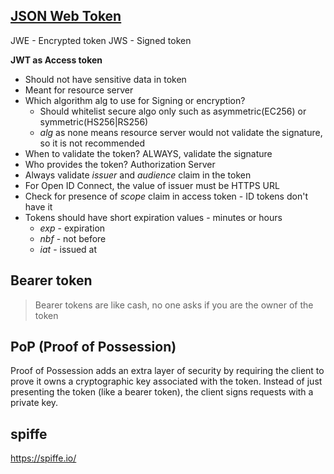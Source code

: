 ## [JSON Web Token](https://www.rfc-editor.org/rfc/rfc7523.html)

JWE - Encrypted token
JWS - Signed token


**JWT as Access token**
- Should not have sensitive data in token
- Meant for resource server
- Which algorithm alg to use for Signing or encryption?
  - Should whitelist secure algo only such as asymmetric(EC256) or symmetric(HS256|RS256)
  - *alg* as none means resource server would not validate the signature, so it is not recommended
- When to validate the token? ALWAYS, validate the signature
- Who provides the token? Authorization Server
- Always validate *issuer* and *audience* claim in the token
- For Open ID Connect, the value of issuer must be HTTPS URL
- Check for presence of *scope* claim in access token - ID tokens don't have it
- Tokens should have short expiration values - minutes or hours
   - *exp* - expiration
   - *nbf* - not before
   - *iat* - issued at
  
## Bearer token
> Bearer tokens are like cash, no one asks if you are the owner of the token

## PoP (Proof of Possession)
Proof of Possession adds an extra layer of security by requiring the client to prove it owns a cryptographic key associated with the token. Instead of just presenting the token (like a bearer token), the client signs requests with a private key.

## spiffe
https://spiffe.io/
